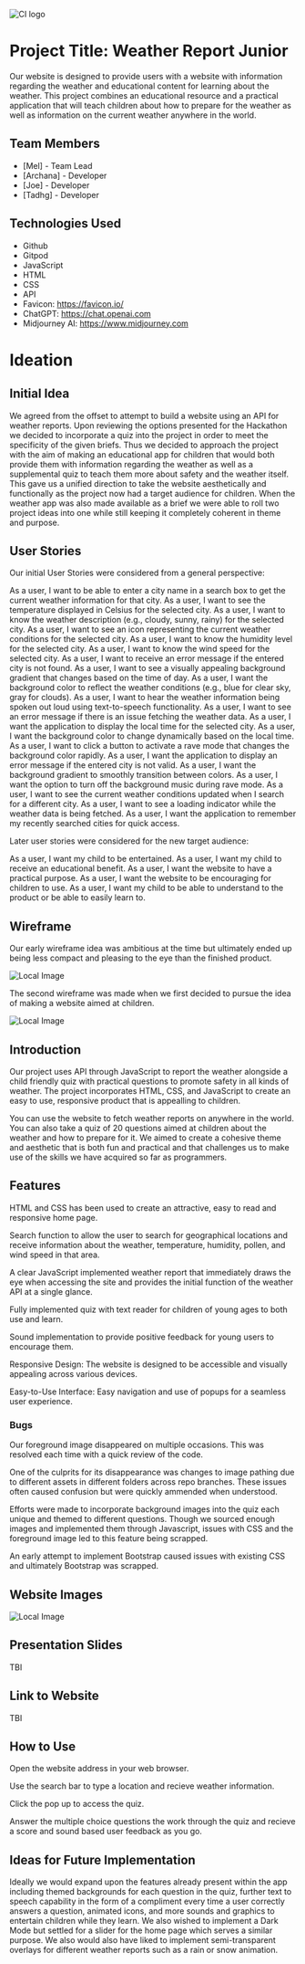 ![CI logo](https://codeinstitute.s3.amazonaws.com/fullstack/ci_logo_small.png)


# Project Title: Weather Report Junior

Our website is designed to provide users with a website with information regarding the weather and educational content for learning about the weather. This project combines an educational resource and a practical application that will teach children about how to prepare for the weather as well as information on the current weather anywhere in the world.


## Team Members

- [Mel] - Team Lead
- [Archana] - Developer
- [Joe] - Developer
- [Tadhg] - Developer


## Technologies Used

- Github
- Gitpod
- JavaScript
- HTML
- CSS
- API
- Favicon: https://favicon.io/
- ChatGPT: https://chat.openai.com
- Midjourney AI: https://www.midjourney.com 

# Ideation

## Initial Idea

We agreed from the offset to attempt to build a website using an API for weather reports. Upon reviewing the options presented for the Hackathon we decided to incorporate a quiz into the project in order to meet the specificity of the given briefs. Thus we decided to approach the project with the aim of making an educational app for children that would both provide them with information regarding the weather as well as a supplemental quiz to teach them more about safety and the weather itself. This gave us a unified direction to take the website aesthetically and functionally as the project now had a target audience for children. When the weather app was also made available as a brief we were able to roll two project ideas into one while still keeping it completely coherent in theme and purpose.

## User Stories

Our initial User Stories were considered from a general perspective:


  As a user, I want to be able to enter a city name in a search box to get the current weather information for that city.
  As a user, I want to see the temperature displayed in Celsius for the selected city.
  As a user, I want to know the weather description (e.g., cloudy, sunny, rainy) for the selected city.
  As a user, I want to see an icon representing the current weather conditions for the selected city.
  As a user, I want to know the humidity level for the selected city.
  As a user, I want to know the wind speed for the selected city.
  As a user, I want to receive an error message if the entered city is not found.
  As a user, I want to see a visually appealing background gradient that changes based on the time of day.
  As a user, I want the background color to reflect the weather conditions (e.g., blue for clear sky, gray for clouds).
  As a user, I want to hear the weather information being spoken out loud using text-to-speech functionality.
  As a user, I want to see an error message if there is an issue fetching the weather data.
  As a user, I want the application to display the local time for the selected city.
  As a user, I want the background color to change dynamically based on the local time.
  As a user, I want to click a button to activate a rave mode that changes the background color rapidly.
  As a user, I want the application to display an error message if the entered city is not valid.
  As a user, I want the background gradient to smoothly transition between colors.
  As a user, I want the option to turn off the background music during rave mode.
  As a user, I want to see the current weather conditions updated when I search for a different city.
  As a user, I want to see a loading indicator while the weather data is being fetched.
  As a user, I want the application to remember my recently searched cities for quick access.


Later user stories were considered for the new target audience:

  As a user, I want my child to be entertained.
  As a user, I want my child to receive an educational benefit.
  As a user, I want the website to have a practical purpose.
  As a user, I want the website to be encouraging for children to use.
  As a user, I want my child to be able to understand to the product or be able to easily learn to.


## Wireframe

Our early wireframe idea was ambitious at the time but ultimately ended up being less compact and pleasing to the eye than the finished product.

![Local Image](assets/images/README/FirstWireframe.png)

The second wireframe was made when we first decided to pursue the idea of making a website aimed at children.

![Local Image](assets/images/README/SecondWireframe.png)

## Introduction

Our project uses API through JavaScript to report the weather alongside a child friendly quiz with practical questions to promote safety in all kinds of weather. The project incorporates HTML, CSS, and JavaScript to create an easy to use, responsive product that is appealling to children.

You can use the website to fetch weather reports on anywhere in the world. You can also take a quiz of 20 questions aimed at children about the weather and how to prepare for it. We aimed to create a cohesive theme and aesthetic that is both fun and practical and that challenges us to make use of the skills we have acquired so far as programmers.


## Features

HTML and CSS has been used to create an attractive, easy to read and responsive home page.

Search function to allow the user to search for geographical locations and receive information about the weather, temperature, humidity, pollen, and wind speed in that area.

A clear JavaScript implemented weather report that immediately draws the eye when accessing the site and provides the initial function of the weather API at a single glance.

Fully implemented quiz with text reader for children of young ages to both use and learn.

Sound implementation to provide positive feedback for young users to encourage them.

Responsive Design: The website is designed to be accessible and visually appealing across various devices.

Easy-to-Use Interface: Easy navigation and use of popups for a seamless user experience.


### Bugs
Our foreground image disappeared on multiple occasions. This was resolved each time with a quick review of the code.

One of the culprits for its disappearance was changes to image pathing due to different assets in different folders across repo branches. These issues often caused confusion but were quickly ammended when understood.

Efforts were made to incorporate background images into the quiz each unique and themed to different questions. Though we sourced enough images and implemented them through Javascript, issues with CSS and the foreground image led to this feature being scrapped.

An early attempt to implement Bootstrap caused issues with existing CSS and ultimately Bootstrap was scrapped.


## Website Images

![Local Image](assets/images/README/quiz.png)

## Presentation Slides
TBI


## Link to Website
TBI


## How to Use

Open the website address in your web browser.

Use the search bar to type a location and recieve weather information.

Click the pop up to access the quiz.

Answer the multiple choice questions the work through the quiz and recieve a score and sound based user feedback as you go.


## Ideas for Future Implementation

Ideally we would expand upon the features already present within the app including themed backgrounds for each question in the quiz, further text to speech capability in the form of a compliment every time a user correctly answers a question, animated icons, and more sounds and graphics to entertain children while they learn. We also wished to implement a Dark Mode but settled for a slider for the home page which serves a similar purpose. We also would also have liked to implement semi-transparent overlays for different weather reports such as a rain or snow animation.